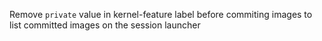 Remove `private` value in kernel-feature label before commiting images to list committed images on the session launcher
